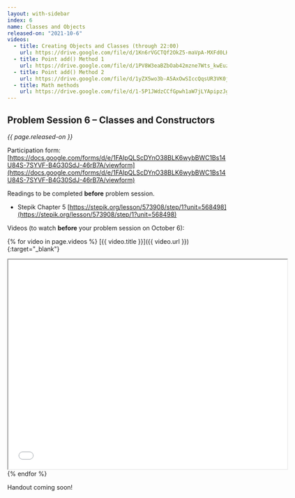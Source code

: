 ```yaml
---
layout: with-sidebar
index: 6
name: Classes and Objects
released-on: "2021-10-6"
videos:
  - title: Creating Objects and Classes (through 22:00)
    url: https://drive.google.com/file/d/1Kn6rVGCTQf2OkZ5-maVpA-MXFd0LHxZ2
  - title: Point add() Method 1
    url: https://drive.google.com/file/d/1PV8W3eaBZbOab42mzne7Wts_kwEuz6ZU
  - title: Point add() Method 2
    url: https://drive.google.com/file/d/1yZX5wo3b-A5AxOwSIccQqsUR3VK0j26i
  - title: Math methods
    url: https://drive.google.com/file/d/1-5P1JWdzCCfGpwh1aW7jLYApipzJgmKc
---
```


## Problem Session 6 – Classes and Constructors

_{{ page.released-on }}_

Participation form: [https://docs.google.com/forms/d/e/1FAIpQLScDYnO38BLK6wybBWC1Bs14U84S-7SYVF-B4G30SdJ-46rB7A/viewform](https://docs.google.com/forms/d/e/1FAIpQLScDYnO38BLK6wybBWC1Bs14U84S-7SYVF-B4G30SdJ-46rB7A/viewform)

Readings to be completed **before** problem session.

- Stepik Chapter 5 [https://stepik.org/lesson/573908/step/1?unit=568498](https://stepik.org/lesson/573908/step/1?unit=568498)

Videos (to watch **before** your problem session on October 6):

{% for video in page.videos %}
[{{ video.title }}]({{ video.url }}){:target="_blank"}

<iframe src="{{ video.url }}/preview" width="640" height="480" allow="autoplay"></iframe>
{% endfor %}

Handout coming soon!